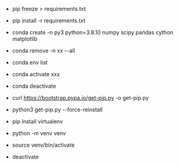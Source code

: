 - pip freeze > requirements.txt
- pip install -r requirements.txt



- conda create -n py3 python=3.8.10 numpy scipy pandas cython matplotlib
- conda remove -n xx --all 
- conda env list 
- conda activate xxx
- conda deactivate


- curl https://bootstrap.pypa.io/get-pip.py -o get-pip.py
- python3 get-pip.py --force-reinstall



- pip install virtualenv
- python -m venv venv
- source venv/bin/activate 
- deactivate